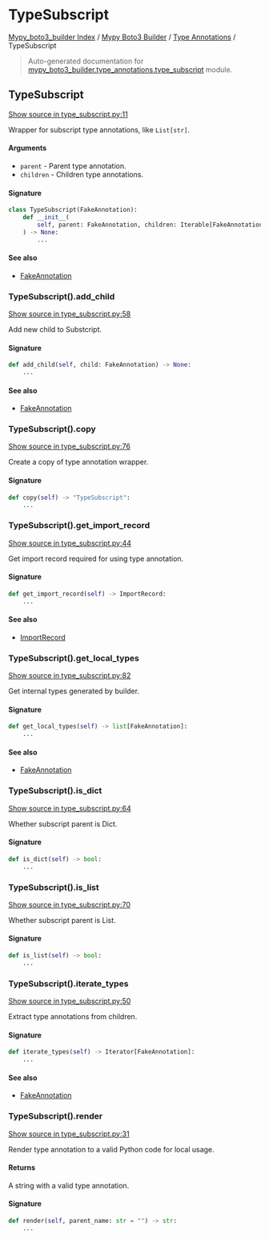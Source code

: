 # TypeSubscript

[Mypy_boto3_builder Index](../../README.md#mypy_boto3_builder-index) /
[Mypy Boto3 Builder](../index.md#mypy-boto3-builder) /
[Type Annotations](./index.md#type-annotations) /
TypeSubscript

> Auto-generated documentation for [mypy_boto3_builder.type_annotations.type_subscript](https://github.com/youtype/mypy_boto3_builder/blob/main/mypy_boto3_builder/type_annotations/type_subscript.py) module.

## TypeSubscript

[Show source in type_subscript.py:11](https://github.com/youtype/mypy_boto3_builder/blob/main/mypy_boto3_builder/type_annotations/type_subscript.py#L11)

Wrapper for subscript type annotations, like `List[str]`.

#### Arguments

- `parent` - Parent type annotation.
- `children` - Children type annotations.

#### Signature

```python
class TypeSubscript(FakeAnnotation):
    def __init__(
        self, parent: FakeAnnotation, children: Iterable[FakeAnnotation] = ()
    ) -> None:
        ...
```

#### See also

- [FakeAnnotation](./fake_annotation.md#fakeannotation)

### TypeSubscript().add_child

[Show source in type_subscript.py:58](https://github.com/youtype/mypy_boto3_builder/blob/main/mypy_boto3_builder/type_annotations/type_subscript.py#L58)

Add new child to Substcript.

#### Signature

```python
def add_child(self, child: FakeAnnotation) -> None:
    ...
```

#### See also

- [FakeAnnotation](./fake_annotation.md#fakeannotation)

### TypeSubscript().copy

[Show source in type_subscript.py:76](https://github.com/youtype/mypy_boto3_builder/blob/main/mypy_boto3_builder/type_annotations/type_subscript.py#L76)

Create a copy of type annotation wrapper.

#### Signature

```python
def copy(self) -> "TypeSubscript":
    ...
```

### TypeSubscript().get_import_record

[Show source in type_subscript.py:44](https://github.com/youtype/mypy_boto3_builder/blob/main/mypy_boto3_builder/type_annotations/type_subscript.py#L44)

Get import record required for using type annotation.

#### Signature

```python
def get_import_record(self) -> ImportRecord:
    ...
```

#### See also

- [ImportRecord](../import_helpers/import_record.md#importrecord)

### TypeSubscript().get_local_types

[Show source in type_subscript.py:82](https://github.com/youtype/mypy_boto3_builder/blob/main/mypy_boto3_builder/type_annotations/type_subscript.py#L82)

Get internal types generated by builder.

#### Signature

```python
def get_local_types(self) -> list[FakeAnnotation]:
    ...
```

#### See also

- [FakeAnnotation](./fake_annotation.md#fakeannotation)

### TypeSubscript().is_dict

[Show source in type_subscript.py:64](https://github.com/youtype/mypy_boto3_builder/blob/main/mypy_boto3_builder/type_annotations/type_subscript.py#L64)

Whether subscript parent is Dict.

#### Signature

```python
def is_dict(self) -> bool:
    ...
```

### TypeSubscript().is_list

[Show source in type_subscript.py:70](https://github.com/youtype/mypy_boto3_builder/blob/main/mypy_boto3_builder/type_annotations/type_subscript.py#L70)

Whether subscript parent is List.

#### Signature

```python
def is_list(self) -> bool:
    ...
```

### TypeSubscript().iterate_types

[Show source in type_subscript.py:50](https://github.com/youtype/mypy_boto3_builder/blob/main/mypy_boto3_builder/type_annotations/type_subscript.py#L50)

Extract type annotations from children.

#### Signature

```python
def iterate_types(self) -> Iterator[FakeAnnotation]:
    ...
```

#### See also

- [FakeAnnotation](./fake_annotation.md#fakeannotation)

### TypeSubscript().render

[Show source in type_subscript.py:31](https://github.com/youtype/mypy_boto3_builder/blob/main/mypy_boto3_builder/type_annotations/type_subscript.py#L31)

Render type annotation to a valid Python code for local usage.

#### Returns

A string with a valid type annotation.

#### Signature

```python
def render(self, parent_name: str = "") -> str:
    ...
```
